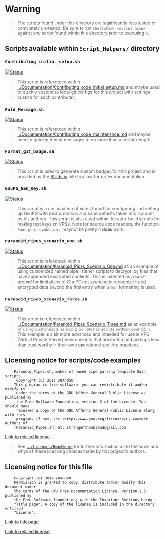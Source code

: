# Warning

> The scripts found under this directory are significantly less tested or
> completely un-tested! Be sure to run `shellcheck <script_name>` against any
> script found within this directory prior to executing it.

## Scripts available within `Script_Helpers/` directory

### `Contributing_initial_setup.sh`

[![Status](https://img.shields.io/badge/Status-Untested-yellow.svg)](Contributing_initial_setup.sh)

> This script is referenced within
> [../Documentation/Contributing_code_initial_setup.md](../Documentation/Contributing_code_initial_setup.md)
> and maybe used to quickly customize local git configs for this project with
> settings custom for each contributer.

### `Fold_Message.sh`

[![Status](https://img.shields.io/badge/Status-Passing-blue.svg)](Fold_Message.sh)

> This script is referanced within
> [../Documentation/Contributing_code_maintenance.md](../Documentation/Contributing_code_maintenance.md)
> and maybe used to quickly format messages to no more than a certain length.

### `Format_git_badge.sh`

[![Status](https://img.shields.io/badge/Status-Passing-blue.svg)](Format_git_badge.sh)

> This script is used to generate custom badges for this project and is provided
> by the [Shilds.io](https://sheilds.io) site to allow for *pritier*
> documentation.

### `GnuPG_Gen_Key.sh`

[![Status](https://img.shields.io/badge/Status-Passing-blue.svg)](GnuPG_Gen_Key.sh)

> This script is a combination of notes found for configuring and setting up GnuPG
> with *best practices* and sane defaults taken into account by it's authors. This
> script is also used within the auto-build scripts for making test keys on VPSs.
> Note for source code readers, the function `Func_gen_revoke_cert` maynot be
> pretty it **does** work.

### `Paranoid_Pipes_Scenario_One.sh`

[![Status](https://img.shields.io/badge/Status-Passing-blue.svg)](Paranoid_Pipes_Scenario_One.sh)

> This script is referenced within
> [../Documentation/Paranoid_Pipes_Scenario_One.md](../Documentation/Paranoid_Pipes_Scenario_One.md)
> as an example of using customized named pipe listener scripts to decrypt log
> files that have appended encrypted contents. This is indented as a *work-around*
> for limitations of GnuPG not *seeming to* recognize listed encrypted data beyond
> the first entry when `armor` formatting is used.

### `Paranoid_Pipes_Scenario_Three.sh`

[![Status](https://img.shields.io/badge/Status-Untested-yellow.svg)](Paranoid_Pipes_Scenario_Three.sh)

> This script is referenced within
> [../Documentation/Paranoid_Pipes_Scenario_Three.md](../Documentation/Paranoid_Pipes_Scenario_Three.md)
> as an example of using customized named pipe listener scripts written over SSH.
> This example is a bit more advanced and intended for use in VPS (Virtual Private
> Server) environments that are *rented* and perhaps less than trust worthy in
> their own operational security practices.

## Licensing notice for scripts/code examples

```
    Paranoid_Pipes.sh, maker of named pipe parsing template Bash scripts.
     Copyright (C) 2016 S0AndS0
    This program is free software: you can redistribute it and/or modify it
     under the terms of the GNU Affero General Public License as published by
     the Free Software Foundation, version 3 of the License. You should have
     received a copy of the GNU Afferno General Public License along with this
     program. If not, see <http://www.gnu.org/licenses/>. Contact authors of
    [Paranoid_Pipes.sh] at: strangerthanbland@gmail.com
```

[Link to related license](../Licenses/GNU_AGPLv3_Code.md)

> See [`../Licenses/ReadMe.md`](../Licenses/ReadMe.md) for further information as
> to the hows and whys of these licensing choices made by this project's authors.

## Licensing notice for this file

```
    Copyright (C) 2016 S0AndS0.
    Permission is granted to copy, distribute and/or modify this document under
    the terms of the GNU Free Documentation License, Version 1.3 published by
    the Free Software Foundation; with the Invariant Sections being
    "Title page". A copy of the license is included in the directory entitled
    "License".
```

[Link to title page](../Documentation/Contributing_Financially.md)

[Link to related license](../Licenses/GNU_FDLv1.3_Documentation.md)
